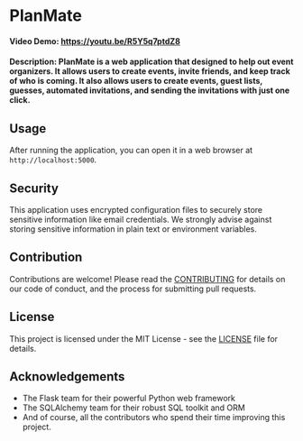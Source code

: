# PlanMate
#### Video Demo:  <https://youtu.be/R5Y5q7ptdZ8>
#### Description: PlanMate is a web application that designed to help out event organizers. It allows users to create events, invite friends, and keep track of who is coming. It also allows users to create events, guest lists, guesses, automated invitations, and sending the invitations with just one click.

## Usage

After running the application, you can open it in a web browser at `http://localhost:5000`.

## Security

This application uses encrypted configuration files to securely store sensitive information like email credentials. We strongly advise against storing sensitive information in plain text or environment variables.

## Contribution

Contributions are welcome! Please read the [CONTRIBUTING](./CONTRIBUTING.md) for details on our code of conduct, and the process for submitting pull requests.

## License

This project is licensed under the MIT License - see the [LICENSE](LICENSE) file for details.


## Acknowledgements

- The Flask team for their powerful Python web framework
- The SQLAlchemy team for their robust SQL toolkit and ORM
- And of course, all the contributors who spend their time improving this project.